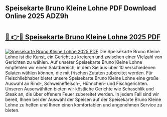 ## Speisekarte Bruno Kleine Lohne PDF Download Online 2025 ADZ9h

# <h2><a href="http://gc5pmf.nevu.top/?p=Speisekarte+Bruno+Kleine+Lohne">🔗 👉🔴 Speisekarte Bruno Kleine Lohne 2025 PDF</a></h2>

[![Speisekarte Bruno Kleine Lohne 2025 PDF](https://i.imgur.com/dBaPXMq.png)](http://gc5pmf.nevu.top/?p=Speisekarte+Bruno+Kleine+Lohne)
Die Speisekarte Bruno Kleine Lohne ist die Kunst, ein Gericht zu kreieren und zwischen einer Vielzahl von Gerichten zu wählen. Auf unserer Speisekarte Bruno Kleine Lohne empfehlen wir einen Salatbereich, in dem Sie aus über 10 verschiedenen Salaten wählen können, die mit frischen Zutaten zubereitet werden. Für Fleischliebhaber bietet unsere Speisekarte Bruno Kleine Lohne eine große Auswahl an Rind-, Schweinefleisch-, Hühnchen- und Fischgerichten. Unseren Auserwählten bieten wir köstliche Gerichte wie Schaschlik und Steak an, die über offenem Feuer zubereitet werden. In jedem Fall sind wir bereit, Ihnen bei der Auswahl der Speisen auf der Speisekarte Bruno Kleine Lohne zu helfen und Ihnen einen komfortablen und angenehmen Service zu bieten.
